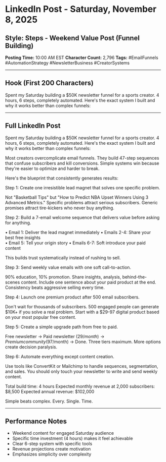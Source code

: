 # LinkedIn Post - Saturday, November 8, 2025
## Style: Steps - Weekend Value Post (Funnel Building)

**Posting Time:** 10:00 AM EST
**Character Count:** 2,796
**Tags:** #EmailFunnels #AutomationStrategy #NewsletterBusiness #CreatorSystems

---

## Hook (First 200 Characters)
Spent my Saturday building a $50K newsletter funnel for a sports creator. 4 hours, 6 steps, completely automated. Here's the exact system I built and why it works better than complex funnels:

---

## Full LinkedIn Post

Spent my Saturday building a $50K newsletter funnel for a sports creator. 4 hours, 6 steps, completely automated. Here's the exact system I built and why it works better than complex funnels:

Most creators overcomplicate email funnels. They build 47-step sequences that confuse subscribers and kill conversions. Simple systems win because they're easier to optimize and harder to break.

Here's the blueprint that consistently generates results:

Step 1: Create one irresistible lead magnet that solves one specific problem.

Not "Basketball Tips" but "How to Predict NBA Upset Winners Using 3 Advanced Metrics." Specific problems attract serious subscribers. Generic promises attract tire-kickers who never buy anything.

Step 2: Build a 7-email welcome sequence that delivers value before asking for anything.

• Email 1: Deliver the lead magnet immediately
• Emails 2-4: Share your best free insights  
• Email 5: Tell your origin story
• Emails 6-7: Soft introduce your paid content

This builds trust systematically instead of rushing to sell.

Step 3: Send weekly value emails with one soft call-to-action.

90% education, 10% promotion. Share insights, analysis, behind-the-scenes content. Include one sentence about your paid product at the end. Consistency beats aggressive selling every time.

Step 4: Launch one premium product after 500 email subscribers.

Don't wait for thousands of subscribers. 500 engaged people can generate $10K+ if you solve a real problem. Start with a $29-97 digital product based on your most popular free content.

Step 5: Create a simple upgrade path from free to paid.

Free newsletter → Paid newsletter ($29/month) → Premium community ($97/month) → Done. Three tiers maximum. More options create decision paralysis.

Step 6: Automate everything except content creation.

Use tools like ConvertKit or Mailchimp to handle sequences, segmentation, and sales. You should only touch your newsletter to write and send weekly content.

Total build time: 4 hours
Expected monthly revenue at 2,000 subscribers: $8,500
Expected annual revenue: $102,000

Simple beats complex. Every. Single. Time.

---

## Performance Notes
- Weekend content for engaged Saturday audience
- Specific time investment (4 hours) makes it feel achievable
- Clear 6-step system with specific tools
- Revenue projections create motivation
- Emphasizes simplicity over complexity